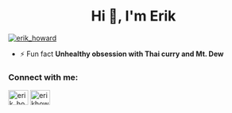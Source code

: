 <h1 align="center">Hi 👋, I'm Erik</h1>

<p align="left"> <a href="https://twitter.com/erik_howard" target="blank"><img src="https://img.shields.io/twitter/follow/erik_howard?logo=twitter&style=for-the-badge" alt="erik_howard" /></a> </p>

- ⚡ Fun fact **Unhealthy obsession with Thai curry and Mt. Dew**

<h3 align="left">Connect with me:</h3>
<p align="left">
<a href="https://twitter.com/erik_howard" target="blank"><img align="center" src="https://raw.githubusercontent.com/rahuldkjain/github-profile-readme-generator/master/src/images/icons/Social/twitter.svg" alt="erik_howard" height="30" width="40" /></a>
<a href="https://instagram.com/erikhoward" target="blank"><img align="center" src="https://raw.githubusercontent.com/rahuldkjain/github-profile-readme-generator/master/src/images/icons/Social/instagram.svg" alt="erikhoward" height="30" width="40" /></a>
</p>

